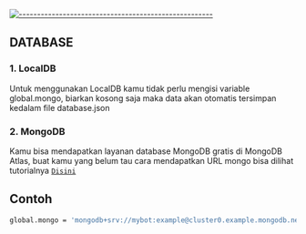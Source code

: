 [![-----------------------------------------------------](https://raw.githubusercontent.com/andreasbm/readme/master/assets/lines/colored.png)](#table-of-contents)
## DATABASE
 
### 1. LocalDB

Untuk menggunakan LocalDB kamu tidak perlu mengisi variable global.mongo, biarkan kosong saja maka data akan otomatis tersimpan kedalam file database.json

### 2. MongoDB

Kamu bisa mendapatkan layanan database MongoDB gratis di MongoDB Atlas, buat kamu yang belum tau cara mendapatkan URL mongo bisa dilihat tutorialnya [`Disini`](https://m.youtube.com/watch?v=4-fRVd1yzr0)




## Contoh
```bash
global.mongo = 'mongodb+srv://mybot:example@cluster0.example.mongodb.net/myFirstDatabase?retryWrites=true&w=majority'

```
 

